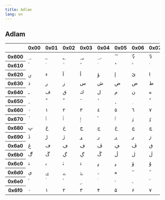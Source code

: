 ```yaml
---
title: Adlam
lang: en
---
```


## Adlam

<table lang="ar-Arab">
	<thead>
		<tr>
			<th></th>
			<th>0x00</th>
			<th>0x01</th>
			<th>0x02</th>
			<th>0x03</th>
			<th>0x04</th>
			<th>0x05</th>
			<th>0x06</th>
			<th>0x07</th>
			<th>0x08</th>
			<th>0x09</th>
			<th>0x0A</th>
			<th>0x0B</th>
			<th>0x0C</th>
			<th>0x0D</th>
			<th>0x0E</th>
			<th>0x0F</th>
		</tr>
	</thead>
	<tbody>
		<tr>
			<th>0x600</th>
			<td data="Unicode Character 'ARABIC NUMBER SIGN' (U+0600)">؀</td>
			<td data="Unicode Character 'ARABIC SIGN SANAH' (U+0601)">؁</td>
			<td data="Unicode Character 'ARABIC FOOTNOTE MARKER' (U+0602)">؂</td>
			<td data="Unicode Character 'ARABIC SIGN SAFHA' (U+0603)">؃</td>
			<td data="Unicode Character 'ARABIC SIGN SAMVAT' (U+0604)">؄</td>
			<td data="Unicode Character 'ARABIC NUMBER MARK ABOVE' (U+0605)">؅</td>
			<td data="Unicode Character 'ARABIC-INDIC CUBE ROOT' (U+0606)">؆</td>
			<td data="Unicode Character 'ARABIC-INDIC FOURTH ROOT' (U+0607)">؇</td>
			<td data="Unicode Character 'ARABIC RAY' (U+0608)">؈</td>
			<td data="Unicode Character 'ARABIC-INDIC PER MILLE SIGN' (U+0609)">؉</td>
			<td data="Unicode Character 'ARABIC-INDIC PER TEN THOUSAND SIGN' (U+060A)">؊</td>
			<td data="Unicode Character 'AFGHANI SIGN' (U+060B)">؋</td>
			<td data="Unicode Character 'ARABIC COMMA' (U+060C)">،</td>
			<td data="Unicode Character 'ARABIC DATE SEPARATOR' (U+060D)">؍</td>
			<td data="Unicode Character 'ARABIC POETIC VERSE SIGN' (U+060E)">؎</td>
			<td data="Unicode Character 'ARABIC SIGN MISRA' (U+060F)">؏</td>
		</tr>
		<tr>
			<th>0x610</th>
			<td data="Unicode Character 'ARABIC SIGN SALLALLAHOU ALAYHE WASSALLAM' (U+0610)">ؐ</td>
			<td data="Unicode Character 'ARABIC SIGN ALAYHE ASSALLAM' (U+0611)">ؑ</td>
			<td data="Unicode Character 'ARABIC SIGN RAHMATULLAH ALAYHE' (U+0612)">ؒ</td>
			<td data="Unicode Character 'ARABIC SIGN RADI ALLAHOU ANHU' (U+0613)">ؓ</td>
			<td data="Unicode Character 'ARABIC SIGN TAKHALLUS' (U+0614)">ؔ</td>
			<td data="Unicode Character 'ARABIC SMALL HIGH TAH' (U+0615)">ؕ</td>
			<td data="Unicode Character 'ARABIC SMALL HIGH LIGATURE ALEF WITH LAM WITH YEH' (U+0616)">ؖ</td>
			<td data="Unicode Character 'ARABIC SMALL HIGH ZAIN' (U+0617)">ؗ</td>
			<td data="Unicode Character 'ARABIC SMALL FATHA' (U+0618)">ؘ</td>
			<td data="Unicode Character 'ARABIC SMALL DAMMA' (U+0619)">ؙ</td>
			<td data="Unicode Character 'ARABIC SMALL KASRA' (U+061A)">ؚ</td>
			<td data="Unicode Character 'ARABIC SEMICOLON' (U+061B)">؛</td>
			<td data="Unicode Character 'ARABIC LETTER MARK' (U+061C)">؜</td>
			<td data="U+061D">؝</td>
			<td data="Unicode Character 'ARABIC TRIPLE DOT PUNCTUATION MARK' (U+061E)">؞</td>
			<td data="Unicode Character 'ARABIC QUESTION MARK' (U+061F)">؟</td>
		</tr>
		<tr>
			<th>0x620</th>
			<td data="Unicode Character 'ARABIC LETTER KASHMIRI YEH' (U+0620)">ؠ</td>
			<td data="Unicode Character 'ARABIC LETTER HAMZA' (U+0621)">ء</td>
			<td data="Unicode Character 'ARABIC LETTER ALEF WITH MADDA ABOVE' (U+0622)">آ</td>
			<td data="Unicode Character 'ARABIC LETTER ALEF WITH HAMZA ABOVE' (U+0623)">أ</td>
			<td data="Unicode Character 'ARABIC LETTER WAW WITH HAMZA ABOVE' (U+0624)">ؤ</td>
			<td data="Unicode Character 'ARABIC LETTER ALEF WITH HAMZA BELOW' (U+0625)">إ</td>
			<td data="Unicode Character 'ARABIC LETTER YEH WITH HAMZA ABOVE' (U+0626)">ئ</td>
			<td data="Unicode Character 'ARABIC LETTER ALEF' (U+0627)">ا</td>
			<td data="Unicode Character 'ARABIC LETTER BEH' (U+0628)">ب</td>
			<td data="Unicode Character 'ARABIC LETTER TEH MARBUTA' (U+0629)">ة</td>
			<td data="Unicode Character 'ARABIC LETTER TEH' (U+062A)">ت</td>
			<td data="Unicode Character 'ARABIC LETTER THEH' (U+062B)">ث</td>
			<td data="Unicode Character 'ARABIC LETTER JEEM' (U+062C)">ج</td>
			<td data="Unicode Character 'ARABIC LETTER HAH' (U+062D)">ح</td>
			<td data="Unicode Character 'ARABIC LETTER KHAH' (U+062E)">خ</td>
			<td data="Unicode Character 'ARABIC LETTER DAL' (U+062F)">د</td>
		</tr>
		<tr>
			<th>0x630</th>
			<td data="Unicode Character 'ARABIC LETTER THAL' (U+0630)">ذ</td>
			<td data="Unicode Character 'ARABIC LETTER REH' (U+0631)">ر</td>
			<td data="Unicode Character 'ARABIC LETTER ZAIN' (U+0632)">ز</td>
			<td data="Unicode Character 'ARABIC LETTER SEEN' (U+0633)">س</td>
			<td data="Unicode Character 'ARABIC LETTER SHEEN' (U+0634)">ش</td>
			<td data="Unicode Character 'ARABIC LETTER SAD' (U+0635)">ص</td>
			<td data="Unicode Character 'ARABIC LETTER DAD' (U+0636)">ض</td>
			<td data="Unicode Character 'ARABIC LETTER TAH' (U+0637)">ط</td>
			<td data="Unicode Character 'ARABIC LETTER ZAH' (U+0638)">ظ</td>
			<td data="Unicode Character 'ARABIC LETTER AIN' (U+0639)">ع</td>
			<td data="Unicode Character 'ARABIC LETTER GHAIN' (U+063A)">غ</td>
			<td data="Unicode Character 'ARABIC LETTER KEHEH WITH TWO DOTS ABOVE' (U+063B)">ػ</td>
			<td data="Unicode Character 'ARABIC LETTER KEHEH WITH THREE DOTS BELOW' (U+063C)">ؼ</td>
			<td data="Unicode Character 'ARABIC LETTER FARSI YEH WITH INVERTED V' (U+063D)">ؽ</td>
			<td data="Unicode Character 'ARABIC LETTER FARSI YEH WITH TWO DOTS ABOVE' (U+063E)">ؾ</td>
			<td data="Unicode Character 'ARABIC LETTER FARSI YEH WITH THREE DOTS ABOVE' (U+063F)">ؿ</td>
		</tr>
		<tr>
			<th>0x640</th>
			<td data="Unicode Character 'ARABIC TATWEEL' (U+0640)">ـ</td>
			<td data="Unicode Character 'ARABIC LETTER FEH' (U+0641)">ف</td>
			<td data="Unicode Character 'ARABIC LETTER QAF' (U+0642)">ق</td>
			<td data="Unicode Character 'ARABIC LETTER KAF' (U+0643)">ك</td>
			<td data="Unicode Character 'ARABIC LETTER LAM' (U+0644)">ل</td>
			<td data="Unicode Character 'ARABIC LETTER MEEM' (U+0645)">م</td>
			<td data="Unicode Character 'ARABIC LETTER NOON' (U+0646)">ن</td>
			<td data="Unicode Character 'ARABIC LETTER HEH' (U+0647)">ه</td>
			<td data="Unicode Character 'ARABIC LETTER WAW' (U+0648)">و</td>
			<td data="Unicode Character 'ARABIC LETTER ALEF MAKSURA' (U+0649)">ى</td>
			<td data="Unicode Character 'ARABIC LETTER YEH' (U+064A)">ي</td>
			<td data="Unicode Character 'ARABIC FATHATAN' (U+064B)">ً</td>
			<td data="Unicode Character 'ARABIC DAMMATAN' (U+064C)">ٌ</td>
			<td data="Unicode Character 'ARABIC KASRATAN' (U+064D)">ٍ</td>
			<td data="Unicode Character 'ARABIC FATHA' (U+064E)">َ</td>
			<td data="Unicode Character 'ARABIC DAMMA' (U+064F)">ُ</td>
		</tr>
		<tr>
			<th>0x650</th>
			<td data="Unicode Character 'ARABIC KASRA' (U+0650)">ِ</td>
			<td data="Unicode Character 'ARABIC SHADDA' (U+0651)">ّ</td>
			<td data="Unicode Character 'ARABIC SUKUN' (U+0652)">ْ</td>
			<td data="Unicode Character 'ARABIC MADDAH ABOVE' (U+0653)">ٓ</td>
			<td data="Unicode Character 'ARABIC HAMZA ABOVE' (U+0654)">ٔ</td>
			<td data="Unicode Character 'ARABIC HAMZA BELOW' (U+0655)">ٕ</td>
			<td data="Unicode Character 'ARABIC SUBSCRIPT ALEF' (U+0656)">ٖ</td>
			<td data="Unicode Character 'ARABIC INVERTED DAMMA' (U+0657)">ٗ</td>
			<td data="Unicode Character 'ARABIC MARK NOON GHUNNA' (U+0658)">٘</td>
			<td data="Unicode Character 'ARABIC ZWARAKAY' (U+0659)">ٙ</td>
			<td data="Unicode Character 'ARABIC VOWEL SIGN SMALL V ABOVE' (U+065A)">ٚ</td>
			<td data="Unicode Character 'ARABIC VOWEL SIGN INVERTED SMALL V ABOVE' (U+065B)">ٛ</td>
			<td data="Unicode Character 'ARABIC VOWEL SIGN DOT BELOW' (U+065C)">ٜ</td>
			<td data="Unicode Character 'ARABIC REVERSED DAMMA' (U+065D)">ٝ</td>
			<td data="Unicode Character 'ARABIC FATHA WITH TWO DOTS' (U+065E)">ٞ</td>
			<td data="Unicode Character 'ARABIC WAVY HAMZA BELOW' (U+065F)">ٟ</td>
		</tr>
		<tr>
			<th>0x660</th>
			<td data="Unicode Character 'ARABIC-INDIC DIGIT ZERO' (U+0660)">٠</td>
			<td data="Unicode Character 'ARABIC-INDIC DIGIT ONE' (U+0661)">١</td>
			<td data="Unicode Character 'ARABIC-INDIC DIGIT TWO' (U+0662)">٢</td>
			<td data="Unicode Character 'ARABIC-INDIC DIGIT THREE' (U+0663)">٣</td>
			<td data="Unicode Character 'ARABIC-INDIC DIGIT FOUR' (U+0664)">٤</td>
			<td data="Unicode Character 'ARABIC-INDIC DIGIT FIVE' (U+0665)">٥</td>
			<td data="Unicode Character 'ARABIC-INDIC DIGIT SIX' (U+0666)">٦</td>
			<td data="Unicode Character 'ARABIC-INDIC DIGIT SEVEN' (U+0667)">٧</td>
			<td data="Unicode Character 'ARABIC-INDIC DIGIT EIGHT' (U+0668)">٨</td>
			<td data="Unicode Character 'ARABIC-INDIC DIGIT NINE' (U+0669)">٩</td>
			<td data="Unicode Character 'ARABIC PERCENT SIGN' (U+066A)">٪</td>
			<td data="Unicode Character 'ARABIC DECIMAL SEPARATOR' (U+066B)">٫</td>
			<td data="Unicode Character 'ARABIC THOUSANDS SEPARATOR' (U+066C)">٬</td>
			<td data="Unicode Character 'ARABIC FIVE POINTED STAR' (U+066D)">٭</td>
			<td data="Unicode Character 'ARABIC LETTER DOTLESS BEH' (U+066E)">ٮ</td>
			<td data="Unicode Character 'ARABIC LETTER DOTLESS QAF' (U+066F)">ٯ</td>
		</tr>
		<tr>
			<th>0x670</th>
			<td data="Unicode Character 'ARABIC LETTER SUPERSCRIPT ALEF' (U+0670)">ٰ</td>
			<td data="Unicode Character 'ARABIC LETTER ALEF WASLA' (U+0671)">ٱ</td>
			<td data="Unicode Character 'ARABIC LETTER ALEF WITH WAVY HAMZA ABOVE' (U+0672)">ٲ</td>
			<td data="Unicode Character 'ARABIC LETTER ALEF WITH WAVY HAMZA BELOW' (U+0673)">ٳ</td>
			<td data="Unicode Character 'ARABIC LETTER HIGH HAMZA' (U+0674)">ٴ</td>
			<td data="Unicode Character 'ARABIC LETTER HIGH HAMZA ALEF' (U+0675)">ٵ</td>
			<td data="Unicode Character 'ARABIC LETTER HIGH HAMZA WAW' (U+0676)">ٶ</td>
			<td data="Unicode Character 'ARABIC LETTER U WITH HAMZA ABOVE' (U+0677)">ٷ</td>
			<td data="Unicode Character 'ARABIC LETTER HIGH HAMZA YEH' (U+0678)">ٸ</td>
			<td data="Unicode Character 'ARABIC LETTER TTEH' (U+0679)">ٹ</td>
			<td data="Unicode Character 'ARABIC LETTER TTEHEH' (U+067A)">ٺ</td>
			<td data="Unicode Character 'ARABIC LETTER BEEH' (U+067B)">ٻ</td>
			<td data="Unicode Character 'ARABIC LETTER TEH WITH RING' (U+067C)">ټ</td>
			<td data="Unicode Character 'ARABIC LETTER TEH WITH THREE DOTS ABOVE DOWNWARDS' (U+067D)">ٽ</td>
			<td data="Unicode Character 'ARABIC LETTER PEH' (U+067E)">پ</td>
			<td data="Unicode Character 'ARABIC LETTER TEHEH' (U+067F)">ٿ</td>
		</tr>
		<tr>
			<th>0x680</th>
			<td data="Unicode Character 'ARABIC LETTER BEHEH' (U+0680)">ڀ</td>
			<td data="Unicode Character 'ARABIC LETTER HAH WITH HAMZA ABOVE' (U+0681)">ځ</td>
			<td data="Unicode Character 'ARABIC LETTER HAH WITH TWO DOTS VERTICAL ABOVE' (U+0682)">ڂ</td>
			<td data="Unicode Character 'ARABIC LETTER NYEH' (U+0683)">ڃ</td>
			<td data="Unicode Character 'ARABIC LETTER DYEH' (U+0684)">ڄ</td>
			<td data="Unicode Character 'ARABIC LETTER HAH WITH THREE DOTS ABOVE' (U+0685)">څ</td>
			<td data="Unicode Character 'ARABIC LETTER TCHEH' (U+0686)">چ</td>
			<td data="Unicode Character 'ARABIC LETTER TCHEHEH' (U+0687)">ڇ</td>
			<td data="Unicode Character 'ARABIC LETTER DDAL' (U+0688)">ڈ</td>
			<td data="Unicode Character 'ARABIC LETTER DAL WITH RING' (U+0689)">ډ</td>
			<td data="Unicode Character 'ARABIC LETTER DAL WITH DOT BELOW' (U+068A)">ڊ</td>
			<td data="Unicode Character 'ARABIC LETTER DAL WITH DOT BELOW AND SMALL TAH' (U+068B)">ڋ</td>
			<td data="Unicode Character 'ARABIC LETTER DAHAL' (U+068C)">ڌ</td>
			<td data="Unicode Character 'ARABIC LETTER DDAHAL' (U+068D)">ڍ</td>
			<td data="Unicode Character 'ARABIC LETTER DUL' (U+068E)">ڎ</td>
			<td data="Unicode Character 'ARABIC LETTER DAL WITH THREE DOTS ABOVE DOWNWARDS' (U+068F)">ڏ</td>
		</tr>
		<tr>
			<th>0x690</th>
			<td data="Unicode Character 'ARABIC LETTER DAL WITH FOUR DOTS ABOVE' (U+0690)">ڐ</td>
			<td data="Unicode Character 'ARABIC LETTER RREH' (U+0691)">ڑ</td>
			<td data="Unicode Character 'ARABIC LETTER REH WITH SMALL V' (U+0692)">ڒ</td>
			<td data="Unicode Character 'ARABIC LETTER REH WITH RING' (U+0693)">ړ</td>
			<td data="Unicode Character 'ARABIC LETTER REH WITH DOT BELOW' (U+0694)">ڔ</td>
			<td data="Unicode Character 'ARABIC LETTER REH WITH SMALL V BELOW' (U+0695)">ڕ</td>
			<td data="Unicode Character 'ARABIC LETTER REH WITH DOT BELOW AND DOT ABOVE' (U+0696)">ږ</td>
			<td data="Unicode Character 'ARABIC LETTER REH WITH TWO DOTS ABOVE' (U+0697)">ڗ</td>
			<td data="Unicode Character 'ARABIC LETTER JEH' (U+0698)">ژ</td>
			<td data="Unicode Character 'ARABIC LETTER REH WITH FOUR DOTS ABOVE' (U+0699)">ڙ</td>
			<td data="Unicode Character 'ARABIC LETTER SEEN WITH DOT BELOW AND DOT ABOVE' (U+069A)">ښ</td>
			<td data="Unicode Character 'ARABIC LETTER SEEN WITH THREE DOTS BELOW' (U+069B)">ڛ</td>
			<td data="Unicode Character 'ARABIC LETTER SEEN WITH THREE DOTS BELOW AND THREE DOTS ABOVE' (U+069C)">ڜ</td>
			<td data="Unicode Character 'ARABIC LETTER SAD WITH TWO DOTS BELOW' (U+069D)">ڝ</td>
			<td data="Unicode Character 'ARABIC LETTER SAD WITH THREE DOTS ABOVE' (U+069E)">ڞ</td>
			<td data="Unicode Character 'ARABIC LETTER TAH WITH THREE DOTS ABOVE' (U+069F)">ڟ</td>
		</tr>
		<tr>
			<th>0x6a0</th>
			<td data="Unicode Character 'ARABIC LETTER AIN WITH THREE DOTS ABOVE' (U+06A0)">ڠ</td>
			<td data="Unicode Character 'ARABIC LETTER DOTLESS FEH' (U+06A1)">ڡ</td>
			<td data="Unicode Character 'ARABIC LETTER FEH WITH DOT MOVED BELOW' (U+06A2)">ڢ</td>
			<td data="Unicode Character 'ARABIC LETTER FEH WITH DOT BELOW' (U+06A3)">ڣ</td>
			<td data="Unicode Character 'ARABIC LETTER VEH' (U+06A4)">ڤ</td>
			<td data="Unicode Character 'ARABIC LETTER FEH WITH THREE DOTS BELOW' (U+06A5)">ڥ</td>
			<td data="Unicode Character 'ARABIC LETTER PEHEH' (U+06A6)">ڦ</td>
			<td data="Unicode Character 'ARABIC LETTER QAF WITH DOT ABOVE' (U+06A7)">ڧ</td>
			<td data="Unicode Character 'ARABIC LETTER QAF WITH THREE DOTS ABOVE' (U+06A8)">ڨ</td>
			<td data="Unicode Character 'ARABIC LETTER KEHEH' (U+06A9)">ک</td>
			<td data="Unicode Character 'ARABIC LETTER SWASH KAF' (U+06AA)">ڪ</td>
			<td data="Unicode Character 'ARABIC LETTER KAF WITH RING' (U+06AB)">ګ</td>
			<td data="Unicode Character 'ARABIC LETTER KAF WITH DOT ABOVE' (U+06AC)">ڬ</td>
			<td data="Unicode Character 'ARABIC LETTER NG' (U+06AD)">ڭ</td>
			<td data="Unicode Character 'ARABIC LETTER KAF WITH THREE DOTS BELOW' (U+06AE)">ڮ</td>
			<td data="Unicode Character 'ARABIC LETTER GAF' (U+06AF)">گ</td>
		</tr>
		<tr>
			<th>0x6b0</th>
			<td data="Unicode Character 'ARABIC LETTER GAF WITH RING' (U+06B0)">ڰ</td>
			<td data="Unicode Character 'ARABIC LETTER NGOEH' (U+06B1)">ڱ</td>
			<td data="Unicode Character 'ARABIC LETTER GAF WITH TWO DOTS BELOW' (U+06B2)">ڲ</td>
			<td data="Unicode Character 'ARABIC LETTER GUEH' (U+06B3)">ڳ</td>
			<td data="Unicode Character 'ARABIC LETTER GAF WITH THREE DOTS ABOVE' (U+06B4)">ڴ</td>
			<td data="Unicode Character 'ARABIC LETTER LAM WITH SMALL V' (U+06B5)">ڵ</td>
			<td data="Unicode Character 'ARABIC LETTER LAM WITH DOT ABOVE' (U+06B6)">ڶ</td>
			<td data="Unicode Character 'ARABIC LETTER LAM WITH THREE DOTS ABOVE' (U+06B7)">ڷ</td>
			<td data="Unicode Character 'ARABIC LETTER LAM WITH THREE DOTS BELOW' (U+06B8)">ڸ</td>
			<td data="Unicode Character 'ARABIC LETTER NOON WITH DOT BELOW' (U+06B9)">ڹ</td>
			<td data="Unicode Character 'ARABIC LETTER NOON GHUNNA' (U+06BA)">ں</td>
			<td data="Unicode Character 'ARABIC LETTER RNOON' (U+06BB)">ڻ</td>
			<td data="Unicode Character 'ARABIC LETTER NOON WITH RING' (U+06BC)">ڼ</td>
			<td data="Unicode Character 'ARABIC LETTER NOON WITH THREE DOTS ABOVE' (U+06BD)">ڽ</td>
			<td data="Unicode Character 'ARABIC LETTER HEH DOACHASHMEE' (U+06BE)">ھ</td>
			<td data="Unicode Character 'ARABIC LETTER TCHEH WITH DOT ABOVE' (U+06BF)">ڿ</td>
		</tr>
		<tr>
			<th>0x6c0</th>
			<td data="Unicode Character 'ARABIC LETTER HEH WITH YEH ABOVE' (U+06C0)">ۀ</td>
			<td data="Unicode Character 'ARABIC LETTER HEH GOAL' (U+06C1)">ہ</td>
			<td data="Unicode Character 'ARABIC LETTER HEH GOAL WITH HAMZA ABOVE' (U+06C2)">ۂ</td>
			<td data="Unicode Character 'ARABIC LETTER TEH MARBUTA GOAL' (U+06C3)">ۃ</td>
			<td data="Unicode Character 'ARABIC LETTER WAW WITH RING' (U+06C4)">ۄ</td>
			<td data="Unicode Character 'ARABIC LETTER KIRGHIZ OE' (U+06C5)">ۅ</td>
			<td data="Unicode Character 'ARABIC LETTER OE' (U+06C6)">ۆ</td>
			<td data="Unicode Character 'ARABIC LETTER U' (U+06C7)">ۇ</td>
			<td data="Unicode Character 'ARABIC LETTER YU' (U+06C8)">ۈ</td>
			<td data="Unicode Character 'ARABIC LETTER KIRGHIZ YU' (U+06C9)">ۉ</td>
			<td data="Unicode Character 'ARABIC LETTER WAW WITH TWO DOTS ABOVE' (U+06CA)">ۊ</td>
			<td data="Unicode Character 'ARABIC LETTER VE' (U+06CB)">ۋ</td>
			<td data="Unicode Character 'ARABIC LETTER FARSI YEH' (U+06CC)">ی</td>
			<td data="Unicode Character 'ARABIC LETTER YEH WITH TAIL' (U+06CD)">ۍ</td>
			<td data="Unicode Character 'ARABIC LETTER YEH WITH SMALL V' (U+06CE)">ێ</td>
			<td data="Unicode Character 'ARABIC LETTER WAW WITH DOT ABOVE' (U+06CF)">ۏ</td>
		</tr>
		<tr>
			<th>0x6d0</th>
			<td data="Unicode Character 'ARABIC LETTER E' (U+06D0)">ې</td>
			<td data="Unicode Character 'ARABIC LETTER YEH WITH THREE DOTS BELOW' (U+06D1)">ۑ</td>
			<td data="Unicode Character 'ARABIC LETTER YEH BARREE' (U+06D2)">ے</td>
			<td data="Unicode Character 'ARABIC LETTER YEH BARREE WITH HAMZA ABOVE' (U+06D3)">ۓ</td>
			<td data="Unicode Character 'ARABIC FULL STOP' (U+06D4)">۔</td>
			<td data="Unicode Character 'ARABIC LETTER AE' (U+06D5)">ە</td>
			<td data="Unicode Character 'ARABIC SMALL HIGH LIGATURE SAD WITH LAM WITH ALEF MAKSURA' (U+06D6)">ۖ</td>
			<td data="Unicode Character 'ARABIC SMALL HIGH LIGATURE QAF WITH LAM WITH ALEF MAKSURA' (U+06D7)">ۗ</td>
			<td data="Unicode Character 'ARABIC SMALL HIGH MEEM INITIAL FORM' (U+06D8)">ۘ</td>
			<td data="Unicode Character 'ARABIC SMALL HIGH LAM ALEF' (U+06D9)">ۙ</td>
			<td data="Unicode Character 'ARABIC SMALL HIGH JEEM' (U+06DA)">ۚ</td>
			<td data="Unicode Character 'ARABIC SMALL HIGH THREE DOTS' (U+06DB)">ۛ</td>
			<td data="Unicode Character 'ARABIC SMALL HIGH SEEN' (U+06DC)">ۜ</td>
			<td data="Unicode Character 'ARABIC END OF AYAH' (U+06DD)">۝</td>
			<td data="Unicode Character 'ARABIC START OF RUB EL HIZB' (U+06DE)">۞</td>
			<td data="Unicode Character 'ARABIC SMALL HIGH ROUNDED ZERO' (U+06DF)">۟</td>
		</tr>
		<tr>
			<th>0x6e0</th>
			<td data="Unicode Character 'ARABIC SMALL HIGH UPRIGHT RECTANGULAR ZERO' (U+06E0)">۠</td>
			<td data="Unicode Character 'ARABIC SMALL HIGH DOTLESS HEAD OF KHAH' (U+06E1)">ۡ</td>
			<td data="Unicode Character 'ARABIC SMALL HIGH MEEM ISOLATED FORM' (U+06E2)">ۢ</td>
			<td data="Unicode Character 'ARABIC SMALL LOW SEEN' (U+06E3)">ۣ</td>
			<td data="Unicode Character 'ARABIC SMALL HIGH MADDA' (U+06E4)">ۤ</td>
			<td data="Unicode Character 'ARABIC SMALL WAW' (U+06E5)">ۥ</td>
			<td data="Unicode Character 'ARABIC SMALL YEH' (U+06E6)">ۦ</td>
			<td data="Unicode Character 'ARABIC SMALL HIGH YEH' (U+06E7)">ۧ</td>
			<td data="Unicode Character 'ARABIC SMALL HIGH NOON' (U+06E8)">ۨ</td>
			<td data="Unicode Character 'ARABIC PLACE OF SAJDAH' (U+06E9)">۩</td>
			<td data="Unicode Character 'ARABIC EMPTY CENTRE LOW STOP' (U+06EA)">۪</td>
			<td data="Unicode Character 'ARABIC EMPTY CENTRE HIGH STOP' (U+06EB)">۫</td>
			<td data="Unicode Character 'ARABIC ROUNDED HIGH STOP WITH FILLED CENTRE' (U+06EC)">۬</td>
			<td data="Unicode Character 'ARABIC SMALL LOW MEEM' (U+06ED)">ۭ</td>
			<td data="Unicode Character 'ARABIC LETTER DAL WITH INVERTED V' (U+06EE)">ۮ</td>
			<td data="Unicode Character 'ARABIC LETTER REH WITH INVERTED V' (U+06EF)">ۯ</td>
		</tr>
		<tr>
			<th>0x6f0</th>
			<td data="Unicode Character 'EXTENDED ARABIC-INDIC DIGIT ZERO' (U+06F0)">۰</td>
			<td data="Unicode Character 'EXTENDED ARABIC-INDIC DIGIT ONE' (U+06F1)">۱</td>
			<td data="Unicode Character 'EXTENDED ARABIC-INDIC DIGIT TWO' (U+06F2)">۲</td>
			<td data="Unicode Character 'EXTENDED ARABIC-INDIC DIGIT THREE' (U+06F3)">۳</td>
			<td data="Unicode Character 'EXTENDED ARABIC-INDIC DIGIT FOUR' (U+06F4)">۴</td>
			<td data="Unicode Character 'EXTENDED ARABIC-INDIC DIGIT FIVE' (U+06F5)">۵</td>
			<td data="Unicode Character 'EXTENDED ARABIC-INDIC DIGIT SIX' (U+06F6)">۶</td>
			<td data="Unicode Character 'EXTENDED ARABIC-INDIC DIGIT SEVEN' (U+06F7)">۷</td>
			<td data="Unicode Character 'EXTENDED ARABIC-INDIC DIGIT EIGHT' (U+06F8)">۸</td>
			<td data="Unicode Character 'EXTENDED ARABIC-INDIC DIGIT NINE' (U+06F9)">۹</td>
			<td data="Unicode Character 'ARABIC LETTER SHEEN WITH DOT BELOW' (U+06FA)">ۺ</td>
			<td data="Unicode Character 'ARABIC LETTER DAD WITH DOT BELOW' (U+06FB)">ۻ</td>
			<td data="Unicode Character 'ARABIC LETTER GHAIN WITH DOT BELOW' (U+06FC)">ۼ</td>
			<td data="Unicode Character 'ARABIC SIGN SINDHI AMPERSAND' (U+06FD)">۽</td>
			<td data="Unicode Character 'ARABIC SIGN SINDHI POSTPOSITION MEN' (U+06FE)">۾</td>
			<td data="Unicode Character 'ARABIC LETTER HEH WITH INVERTED V' (U+06FF)">ۿ</td>
		</tr>
	</tbody>
</table>

